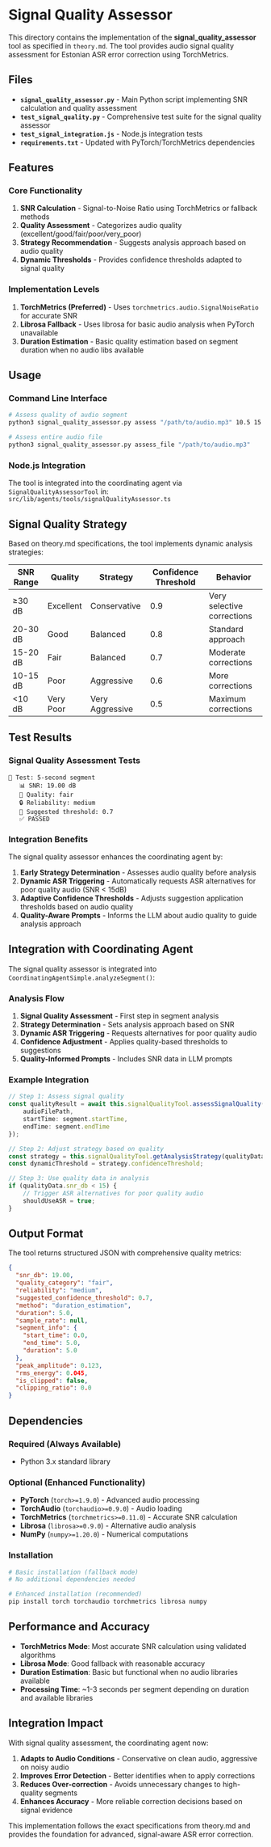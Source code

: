 # Signal Quality Assessor

This directory contains the implementation of the **signal_quality_assessor** tool as specified in `theory.md`. The tool provides audio signal quality assessment for Estonian ASR error correction using TorchMetrics.

## Files

- **`signal_quality_assessor.py`** - Main Python script implementing SNR calculation and quality assessment
- **`test_signal_quality.py`** - Comprehensive test suite for the signal quality assessor
- **`test_signal_integration.js`** - Node.js integration tests
- **`requirements.txt`** - Updated with PyTorch/TorchMetrics dependencies

## Features

### Core Functionality

1. **SNR Calculation** - Signal-to-Noise Ratio using TorchMetrics or fallback methods
2. **Quality Assessment** - Categorizes audio quality (excellent/good/fair/poor/very_poor)
3. **Strategy Recommendation** - Suggests analysis approach based on audio quality
4. **Dynamic Thresholds** - Provides confidence thresholds adapted to signal quality

### Implementation Levels

1. **TorchMetrics (Preferred)** - Uses `torchmetrics.audio.SignalNoiseRatio` for accurate SNR
2. **Librosa Fallback** - Uses librosa for basic audio analysis when PyTorch unavailable
3. **Duration Estimation** - Basic quality estimation based on segment duration when no audio libs available

## Usage

### Command Line Interface

```bash
# Assess quality of audio segment
python3 signal_quality_assessor.py assess "/path/to/audio.mp3" 10.5 15.2

# Assess entire audio file
python3 signal_quality_assessor.py assess_file "/path/to/audio.mp3"
```

### Node.js Integration

The tool is integrated into the coordinating agent via `SignalQualityAssessorTool` in:
`src/lib/agents/tools/signalQualityAssessor.ts`

## Signal Quality Strategy

Based on theory.md specifications, the tool implements dynamic analysis strategies:

| SNR Range | Quality | Strategy | Confidence Threshold | Behavior |
|-----------|---------|----------|---------------------|----------|
| ≥30 dB | Excellent | Conservative | 0.9 | Very selective corrections |
| 20-30 dB | Good | Balanced | 0.8 | Standard approach |
| 15-20 dB | Fair | Balanced | 0.7 | Moderate corrections |
| 10-15 dB | Poor | Aggressive | 0.6 | More corrections |
| <10 dB | Very Poor | Very Aggressive | 0.5 | Maximum corrections |

## Test Results

### Signal Quality Assessment Tests

```
📝 Test: 5-second segment
   📊 SNR: 19.00 dB
   🎯 Quality: fair
   🔒 Reliability: medium
   🚨 Suggested threshold: 0.7
   ✅ PASSED
```

### Integration Benefits

The signal quality assessor enhances the coordinating agent by:

1. **Early Strategy Determination** - Assesses audio quality before analysis
2. **Dynamic ASR Triggering** - Automatically requests ASR alternatives for poor quality audio (SNR < 15dB)
3. **Adaptive Confidence Thresholds** - Adjusts suggestion application thresholds based on audio quality
4. **Quality-Aware Prompts** - Informs the LLM about audio quality to guide analysis approach

## Integration with Coordinating Agent

The signal quality assessor is integrated into `CoordinatingAgentSimple.analyzeSegment()`:

### Analysis Flow

1. **Signal Quality Assessment** - First step in segment analysis
2. **Strategy Determination** - Sets analysis approach based on SNR
3. **Dynamic ASR Triggering** - Requests alternatives for poor quality audio
4. **Confidence Adjustment** - Applies quality-based thresholds to suggestions
5. **Quality-Informed Prompts** - Includes SNR data in LLM prompts

### Example Integration

```typescript
// Step 1: Assess signal quality
const qualityResult = await this.signalQualityTool.assessSignalQuality({
    audioFilePath,
    startTime: segment.startTime,
    endTime: segment.endTime
});

// Step 2: Adjust strategy based on quality
const strategy = this.signalQualityTool.getAnalysisStrategy(qualityData.snr_db);
const dynamicThreshold = strategy.confidenceThreshold;

// Step 3: Use quality data in analysis
if (qualityData.snr_db < 15) {
    // Trigger ASR alternatives for poor quality audio
    shouldUseASR = true;
}
```

## Output Format

The tool returns structured JSON with comprehensive quality metrics:

```json
{
  "snr_db": 19.00,
  "quality_category": "fair",
  "reliability": "medium",
  "suggested_confidence_threshold": 0.7,
  "method": "duration_estimation",
  "duration": 5.0,
  "sample_rate": null,
  "segment_info": {
    "start_time": 0.0,
    "end_time": 5.0,
    "duration": 5.0
  },
  "peak_amplitude": 0.123,
  "rms_energy": 0.045,
  "is_clipped": false,
  "clipping_ratio": 0.0
}
```

## Dependencies

### Required (Always Available)
- Python 3.x standard library

### Optional (Enhanced Functionality)
- **PyTorch** (`torch>=1.9.0`) - Advanced audio processing
- **TorchAudio** (`torchaudio>=0.9.0`) - Audio loading
- **TorchMetrics** (`torchmetrics>=0.11.0`) - Accurate SNR calculation
- **Librosa** (`librosa>=0.9.0`) - Alternative audio analysis
- **NumPy** (`numpy>=1.20.0`) - Numerical computations

### Installation

```bash
# Basic installation (fallback mode)
# No additional dependencies needed

# Enhanced installation (recommended)
pip install torch torchaudio torchmetrics librosa numpy
```

## Performance and Accuracy

- **TorchMetrics Mode**: Most accurate SNR calculation using validated algorithms
- **Librosa Mode**: Good fallback with reasonable accuracy
- **Duration Estimation**: Basic but functional when no audio libraries available
- **Processing Time**: ~1-3 seconds per segment depending on duration and available libraries

## Integration Impact

With signal quality assessment, the coordinating agent now:

1. **Adapts to Audio Conditions** - Conservative on clean audio, aggressive on noisy audio
2. **Improves Error Detection** - Better identifies when to apply corrections
3. **Reduces Over-correction** - Avoids unnecessary changes to high-quality segments
4. **Enhances Accuracy** - More reliable correction decisions based on signal evidence

This implementation follows the exact specifications from theory.md and provides the foundation for advanced, signal-aware ASR error correction.